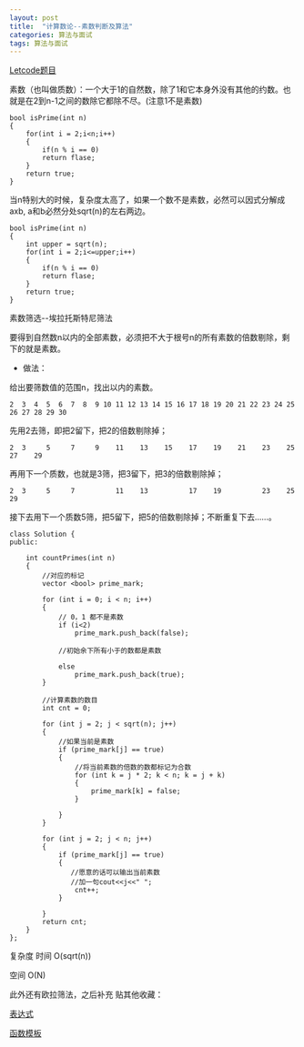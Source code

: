 ```yaml
---
layout: post
title:  "计算数论--素数判断及算法"
categories: 算法与面试
tags: 算法与面试
---
```


[Letcode题目](https://leetcode.com/problems/count-primes/description/)

素数（也叫做质数）：一个大于1的自然数，除了1和它本身外没有其他的约数。也就是在2到n-1之间的数除它都除不尽。(注意1不是素数)

	bool isPrime(int n)
	{
	 	for(int i = 2;i<n;i++)
	 	{
	 		if(n % i == 0)
	 		return flase;
	 	}
	 	return true;
	}
	
当n特别大的时候，复杂度太高了，如果一个数不是素数，必然可以因式分解成 axb, a和b必然分处sqrt(n)的左右两边。

	bool isPrime(int n)
	{
	    int upper = sqrt(n);
	 	for(int i = 2;i<=upper;i++)
	 	{
	 		if(n % i == 0)
	 		return flase;
	 	}
	 	return true;
	}

素数筛选--埃拉托斯特尼筛法 

要得到自然数n以内的全部素数，必须把不大于根号n的所有素数的倍数剔除，剩下的就是素数。

- 做法：

给出要筛数值的范围n，找出以内的素数。
 	
 	2  3  4  5  6  7  8  9 10 11 12 13 14 15 16 17 18 19 20 21 22 23 24 25 26 27 28 29 30
先用2去筛，即把2留下，把2的倍数剔除掉；
 	
  	2  3     5     7     9    11    13    15    17    19    21    23    25    27    29

再用下一个质数，也就是3筛，把3留下，把3的倍数剔除掉；
 	
 	2  3     5     7          11    13          17    19          23    25          29

接下去用下一个质数5筛，把5留下，把5的倍数剔除掉；不断重复下去......。



	class Solution {
	public:

		int countPrimes(int n)
		{
		    //对应的标记
			vector <bool> prime_mark;

			for (int i = 0; i < n; i++)
			{
			    // 0，1 都不是素数
				if (i<2)
					prime_mark.push_back(false);
				
				//初始余下所有小于的数都是素数
				
				else
					prime_mark.push_back(true);
			}
			
			//计算素数的数目
			int cnt = 0;

			for (int j = 2; j < sqrt(n); j++)
			{
			    //如果当前是素数
				if (prime_mark[j] == true)
				{
				    //将当前素数的倍数的数都标记为合数
					for (int k = j * 2; k < n; k = j + k)
					{
						prime_mark[k] = false;
					}

				}
			}

			for (int j = 2; j < n; j++)
			{
				if (prime_mark[j] == true)
				{
				   //愿意的话可以输出当前素数
				   //加一句cout<<j<<" ";
					cnt++;
				}
					
			}
			return cnt;
		}
	};

复杂度
时间 O(sqrt(n))

空间 O(N)

此外还有欧拉筛法，之后补充
贴其他收藏：

[表达式](https://coolshell.cn/articles/2704.html)

[函数模板](https://coolshell.cn/articles/3738.html)

